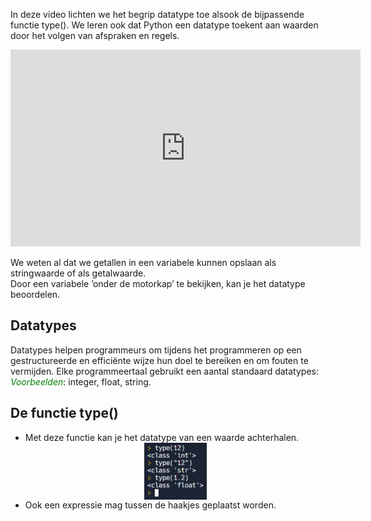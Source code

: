 In deze video lichten we het begrip datatype toe alsook de bijpassende functie type(). We leren ook dat Python een datatype toekent aan waarden door het volgen van afspraken en regels.

<div align="center">
  <iframe width="560" height="315" src="https://www.youtube.com/embed/RRPAAJ8mW80" title="YouTube video player" frameborder="0" allow="accelerometer; autoplay; clipboard-write; encrypted-media; gyroscope; picture-in-picture; web-share" allowfullscreen></iframe>
</div>

We weten al dat we getallen in een variabele kunnen opslaan als stringwaarde of als getalwaarde.</br>
Door een variabele ’onder de motorkap’ te bekijken, kan je het datatype beoordelen.

## Datatypes
Datatypes helpen programmeurs om tijdens het programmeren op een gestructureerde en efficiënte wijze hun doel te bereiken en om fouten te vermijden.
Elke programmeertaal gebruikt een aantal standaard datatypes:
<i style="color:green;">Voorbeelden</i>: integer, float, string.

## De functie type()
* Met deze functie kan je het datatype van een waarde achterhalen.
  <div align="center">
    <img src="media/functie_type.png" align="center" width="100px" data-caption="De functie type()." />
  </div>
* Ook een expressie mag tussen de haakjes geplaatst worden.

